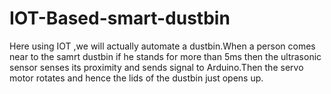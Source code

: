 # IOT-Based-smart-dustbin
Here using IOT ,we will actually automate a dustbin.When a person comes near to the samrt dustbin if he stands for more than 5ms then the ultrasonic sensor senses its proximity and sends signal to Arduino.Then the servo motor rotates and hence the lids of the dustbin just opens up.
